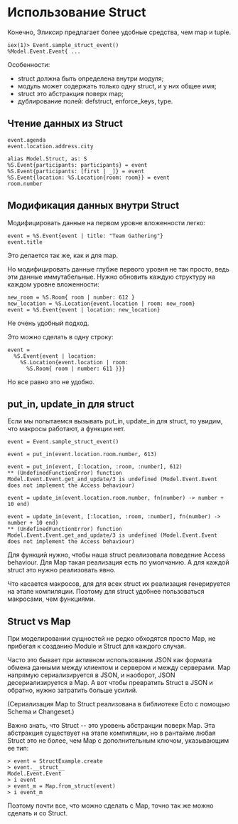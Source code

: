 # Использование Struct

Конечно, Эликсир предлагает более удобные средства, чем map и tuple.

```elixir-iex
iex(1)> Event.sample_struct_event()
%Model.Event.Event{ ...
```

Особенности:
- struct должна быть определена внутри модуля;
- модуль может содержать только одну struct, и у них общее имя;
- struct это абстракция поверх map;
- дублирование полей: defstruct, enforce_keys, type.

## Чтение данных из Struct

```elixir-iex
event.agenda
event.location.address.city

alias Model.Struct, as: S
%S.Event{participants: participants} = event
%S.Event{participants: [first | _]} = event
%S.Event{location: %S.Location{room: room}} = event
room.number
```

## Модификация данных внутри Struct

Модифицировать данные на первом уровне вложенности легко:

```elixir-iex
event = %S.Event{event | title: "Team Gathering"}
event.title
```

Это делается так же, как и для map.

Но модифицировать данные глубже первого уровня не так просто, ведь эти данные иммутабельные. Нужно обновить каждую структуру на каждом уровне вложенности:

```elixir-iex
new_room = %S.Room{ room | number: 612 }
new_location = %S.Location{event.location | room: new_room}
event = %S.Event{event | location: new_location}
```

Не очень удобный подход.

Это можно сделать в одну строку:

```elixir-iex
event = 
  %S.Event{event | location:
    %S.Location{event.location | room:
      %S.Room{ room | number: 611 }}}
```

Но все равно это не удобно.

## put_in, update_in для struct

Если мы попытаемся вызывать put_in, update_in для struct, то увидим, что макросы работают, а функции нет.

```elixir-iex
event = Event.sample_struct_event()

event = put_in(event.location.room.number, 613)

event = put_in(event, [:location, :room, :number], 612)
** (UndefinedFunctionError) function Model.Event.Event.get_and_update/3 is undefined (Model.Event.Event does not implement the Access behaviour)

event = update_in(event.location.room.number, fn(number) -> number + 10 end)

event = update_in(event, [:location, :room, :number], fn(number) -> number + 10 end)
** (UndefinedFunctionError) function Model.Event.Event.get_and_update/3 is undefined (Model.Event.Event does not implement the Access behaviour)
```

Для функций нужно, чтобы наша struct реализовала поведение Access behaviour. Для Map такая реализация есть по умолчанию. А для каждой struct это нужно реализовать явно.

Что касается макросов, для для всех struct их реализация генерируется на этапе компиляции. Поэтому для struct удобнее пользоваться макросами, чем функциями.

## Struct vs Map

При моделировании сущностей не редко обходятся просто Map, не прибегая к созданию Module и Struct для каждого случая.

Часто это бывает при активном использовании JSON как формата обмена данными между клиентом и сервером и между серверами. Map напрямую сериализируется в JSON, и наоборот, JSON десериализируется в Map. А вот чтобы превратить Struct в JSON и обратно, нужно затратить больше усилий.

(Сериализация Map to Struct реализована в библиотеке Ecto с помощью Schema и Changeset.)

Важно знать, что Struct -- это уровень абстракции поверх Map. Эта абстракция существует на этапе компиляции, но в рантайме любая Struct это не более, чем Map с дополнительным ключом, указывающим ее тип:

```elixir-iex
> event = StructExample.create
> event.__struct__
Model.Event.Event
> i event
> event_m = Map.from_struct(event)
> i event_m
```

Поэтому почти все, что можно сделать с Map, точно так же можно сделать и со Struct.
